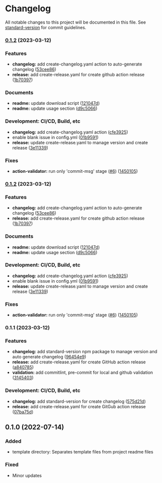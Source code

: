 # Changelog

All notable changes to this project will be documented in this file. See [standard-version](https://github.com/conventional-changelog/standard-version) for commit guidelines.

### [0.1.2](https://github.com/Payadel/README/compare/v0.1.1...v0.1.2) (2023-03-12)


### Features

* **changelog:** add create-changelog.yaml action to auto-generate changelog ([53cee86](https://github.com/Payadel/README/commit/53cee86d80145715a850b8e3b7b4e37ff9d09849))
* **release:** add create-release.yaml for create github action release ([1b70397](https://github.com/Payadel/README/commit/1b70397732d947e422eb18861de3ca34cb0bed9e))


### Documents

* **readme:** update download script ([121047d](https://github.com/Payadel/README/commit/121047d9067428588590222e5cb7c7389a0d3f9b))
* **readme:** update usage section ([d9c5066](https://github.com/Payadel/README/commit/d9c50669490d7028dafc8f391f78e0888838cdbc))


### Development: CI/CD, Build, etc

* **changelog:** add create-changelog.yaml action ([cfe3925](https://github.com/Payadel/README/commit/cfe392573d5a3026da3ca9ad265d9a3f92ea4a0f))
* enable blank issue in config.yml ([01b9591](https://github.com/Payadel/README/commit/01b9591acb414140880416285025f86ea5a94c1e))
* **release:** update create-release.yaml to manage version and create release ([3e11339](https://github.com/Payadel/README/commit/3e11339dca15b605964a9a2cb403f9de20691854))


### Fixes

* **action-validator:** run only 'commit-msg' stage ([#6](https://github.com/Payadel/README/issues/6)) ([1450105](https://github.com/Payadel/README/commit/1450105a38d72f0eb7d72cef5619fe4b49ea31e8))

### [0.1.2](https://github.com/Payadel/README/compare/v0.1.1...v0.1.2) (2023-03-12)


### Features

* **changelog:** add create-changelog.yaml action to auto-generate changelog ([53cee86](https://github.com/Payadel/README/commit/53cee86d80145715a850b8e3b7b4e37ff9d09849))
* **release:** add create-release.yaml for create github action release ([1b70397](https://github.com/Payadel/README/commit/1b70397732d947e422eb18861de3ca34cb0bed9e))


### Documents

* **readme:** update download script ([121047d](https://github.com/Payadel/README/commit/121047d9067428588590222e5cb7c7389a0d3f9b))
* **readme:** update usage section ([d9c5066](https://github.com/Payadel/README/commit/d9c50669490d7028dafc8f391f78e0888838cdbc))


### Development: CI/CD, Build, etc

* **changelog:** add create-changelog.yaml action ([cfe3925](https://github.com/Payadel/README/commit/cfe392573d5a3026da3ca9ad265d9a3f92ea4a0f))
* enable blank issue in config.yml ([01b9591](https://github.com/Payadel/README/commit/01b9591acb414140880416285025f86ea5a94c1e))
* **release:** update create-release.yaml to manage version and create release ([3e11339](https://github.com/Payadel/README/commit/3e11339dca15b605964a9a2cb403f9de20691854))


### Fixes

* **action-validator:** run only 'commit-msg' stage ([#6](https://github.com/Payadel/README/issues/6)) ([1450105](https://github.com/Payadel/README/commit/1450105a38d72f0eb7d72cef5619fe4b49ea31e8))

### 0.1.1 (2023-03-12)

### Features

* **changelog:** add standard-version npm package to manage version and auto generate
  changelog ([96454e9](https://github.com/Payadel/README/commit/96454e959dea6981e936598a9b35dd802aa92eb9))
* **release:** add create-release.yaml for create GitHub action
  release ([a840785](https://github.com/Payadel/README/commit/a840785f414858b7b067661091a441ac9ce20e73))
* **validation:** add commitlint, pre-commit for local and github
  validation ([3145403](https://github.com/Payadel/README/commit/3145403807d7b3cf63676bed42d7abb9be7bc5ea))

### Development: CI/CD, Build, etc

* **changelog:** add standard-version for create
  changelog ([575d21d](https://github.com/Payadel/README/commit/575d21d4af6aa37908cee9a453cb413394f1de05))
* **release:** add create-release.yaml for create GitGub action
  release ([07ba75d](https://github.com/Payadel/README/commit/07ba75d36145c0b61bca8b030e80d84fd2bdf90e))

## 0.1.0 (2022-07-14)

### Added

- template directory: Separates template files from project readme files

### Fixed

- Minor updates